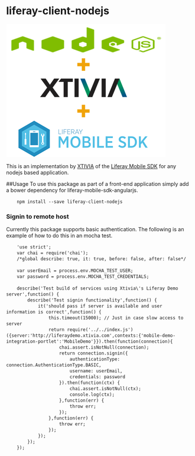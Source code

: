 # liferay-client-nodejs
![Liferay client for nodejs logo](logo.png)

This is an implementation by [XTIVIA](http://www.xtivia.com) of the [Liferay Mobile SDK](https://github.com/liferay/liferay-mobile-sdk) for any nodejs based application.

##Usage
To use this package as part of a front-end application simply add a bower dependency for liferay-mobile-sdk-angularjs.

```
    npm install --save liferay-client-nodejs
```

### Signin to remote host
Currently this package supports basic authentication. The following is an example of how to do this in an mocha test.

```          
    'use strict';
    var chai = require('chai');
    /*global describe: true, it: true, before: false, after: false*/
    
    var userEmail = process.env.MOCHA_TEST_USER;
    var password = process.env.MOCHA_TEST_CREDENTIALS;
    
    describe('Test build of services using Xtivia\'s Liferay Demo server',function() {
        describe('Test signin functionality',function() {
            it('should pass if server is available and user information is correct',function() {
                this.timeout(15000); // Just in case slow access to server
                return require('../../index.js')({server:'http://liferaydemo.xtivia.com',contexts:{'mobile-demo-integration-portlet':'MobileDemo'}}).then(function(connection){
                    chai.assert.isNotNull(connection);
                    return connection.signin({
                        authenticationType: connection.AuthenticationType.BASIC,
                        username: userEmail,
                        credentials: password
                    }).then(function(ctx) {
                        chai.assert.isNotNull(ctx);
                        console.log(ctx);
                    },function(err) {
                        throw err;
                    });
                },function(err) {
                    throw err;
                });
            });
        });
    });
```
 